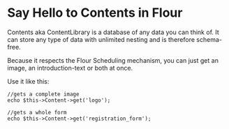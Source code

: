 # Say Hello to Contents in Flour

Contents aka ContentLibrary is a database of any data you can think of. It can store any type of data with unlimited nesting and is therefore schema-free.

Because it respects the Flour Scheduling mechanism, you can just get an image, an introduction-text or both at once.

Use it like this:

	//gets a complete image
	echo $this->Content->get('logo');
	
	//gets a whole form
	echo $this->Content->get('registration_form');
	


